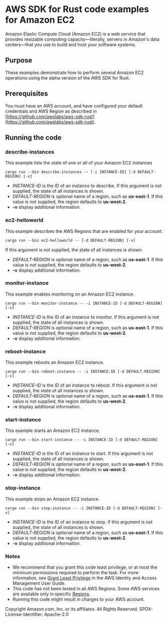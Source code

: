 # AWS SDK for Rust code examples for Amazon EC2

Amazon Elastic Compute Cloud (Amazon EC2) is a web service that provides resizable computing capacity—literally, servers in Amazon's data centers—that you use to build and host your software systems.

## Purpose

These examples demonstrate how to perform several Amazon EC2 operations using the alpha version of the AWS SDK for Rust.

## Prerequisites

You must have an AWS account, and have configured your default credentials and AWS Region as described in [https://github.com/awslabs/aws-sdk-rust](https://github.com/awslabs/aws-sdk-rust).

## Running the code

### describe-instances

This example lists the state of one or all of your Amazon EC2 instances

`cargo run --bin describe-instances -- [-i INSTANCE-ID] [-d DEFAULT-REGION] [-v]`

- _INSTANCE-ID_ is the ID of an instance to describe.
  If this argument is not supplied, the state of all instances is shown.
- _DEFAULT-REGION_ is optional name of a region, such as __us-east-1__.
  If this value is not supplied, the region defaults to __us-west-2__.
- __-v__ display additional information.  

### ec2-helloworld

This example describes the AWS Regions that are enabled for your account.

`cargo run --bin ec2-helloworld -- [-d DEFAULT-REGION] [-v]`

  If this argument is not supplied, the state of all instances is shown.
- _DEFAULT-REGION_ is optional name of a region, such as __us-east-1__.
  If this value is not supplied, the region defaults to __us-west-2__.
- __-v__ display additional information.  

### monitor-instance

This example enables monitoring on an Amazon EC2 instance.

`cargo run --bin monitor-instance -- -i INSTANCE-ID [-d DEFAULT-REGION] [-v]`

- _INSTANCE-ID_ is the ID of an instance to monitor.
  If this argument is not supplied, the state of all instances is shown.
- _DEFAULT-REGION_ is optional name of a region, such as __us-east-1__.
  If this value is not supplied, the region defaults to __us-west-2__.
- __-v__ display additional information.  

### reboot-instance

This example reboots an Amazon EC2 instance.

`cargo run --bin reboot-instance -- -i INSTANCE-ID [-d DEFAULT-REGION] [-v]`

- _INSTANCE-ID_ is the ID of an instance to reboot.
  If this argument is not supplied, the state of all instances is shown.
- _DEFAULT-REGION_ is optional name of a region, such as __us-east-1__.
  If this value is not supplied, the region defaults to __us-west-2__.
- __-v__ display additional information.  

### start-instance

This example starts an Amazon EC2 instance.

`cargo run --bin start-instance -- -i INSTANCE-ID [-d DEFAULT-REGION] [-v]`

- _INSTANCE-ID_ is the ID of an instance to start.
  If this argument is not supplied, the state of all instances is shown.
- _DEFAULT-REGION_ is optional name of a region, such as __us-east-1__.
  If this value is not supplied, the region defaults to __us-west-2__.
- __-v__ display additional information.  

### stop-instance

This example stops an Amazon EC2 instance.

`cargo run --bin stop-instance -- -i INSTANCE-ID [-d DEFAULT-REGION] [-v]`

- _INSTANCE-ID_ is the ID of an instance to stop.
  If this argument is not supplied, the state of all instances is shown.
- _DEFAULT-REGION_ is optional name of a region, such as __us-east-1__.
  If this value is not supplied, the region defaults to __us-west-2__.
- __-v__ display additional information.  

### Notes

- We recommend that you grant this code least privilege,
  or at most the minimum permissions required to perform the task.
  For more information, see
  [Grant Least Privilege](https://docs.aws.amazon.com/IAM/latest/UserGuide/best-practices.html#grant-least-privilege)
  in the AWS Identity and Access Management User Guide.
- This code has not been tested in all AWS Regions.
  Some AWS services are available only in specific
  [Regions](https://aws.amazon.com/about-aws/global-infrastructure/regional-product-services).
- Running this code might result in charges to your AWS account.

Copyright Amazon.com, Inc. or its affiliates. All Rights Reserved. SPDX-License-Identifier: Apache-2.0
